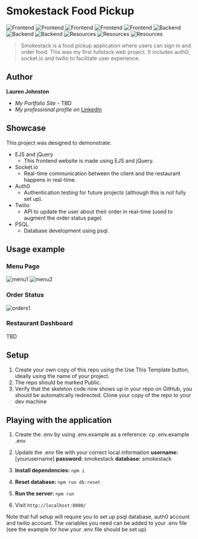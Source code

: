 # Smokestack Food Pickup

![Frontend](https://img.shields.io/badge/FrontEnd-EJS-green) ![Frontend](https://img.shields.io/badge/FrontEnd-jQuery-yellow) ![Frontend](https://img.shields.io/badge/FrontEnd-javascript-yellow) ![Frontend](https://img.shields.io/badge/FrontEnd-CSS-blue) ![Frontend](https://img.shields.io/badge/FrontEnd-HTML-orange)
![Backend](https://img.shields.io/badge/BackEnd-psql-blue) ![Backend](https://img.shields.io/badge/BackEnd-NodeJS-blue) ![Backend](https://img.shields.io/badge/BackEnd-Express-blue)
![Resources](https://img.shields.io/badge/Resources-Auth0-gray) ![Resources](https://img.shields.io/badge/Resources-Socket.io-gray) ![Resources](https://img.shields.io/badge/Resources-Twilio-gray)

>Smokestack is a food pickup application where users can sign in and order food. This was my first fullstack web project. It includes auth0, socket.io and twilio to facilitate user experience.

## Author

**Lauren Johnston** 
* *My Portfolio Site* - TBD
* *My professional profile on* [LinkedIn](https://www.linkedin.com/in/lauren-e-johnston/)

## Showcase

This project was designed to demonstrate:

* EJS and jQuery
  * This frontend website is made using EJS and jQuery.
* Socket.io
  * Real-time communication between the client and the restaurant happens in real-time.
* Auth0
  * Authentication testing for future projects (although this is not fully set up).
* Twilio
  * API to update the user about their order in real-time (used to augment the order status page)
* PSQL
  * Database development using psql.

## Usage example

### Menu Page
![menu1](./images/screenshot-menu1.png)
![menu2](./images/screenshot-menu2.png)

### Order Status
![orders1](./images/screenshot-orders1.png)

### Restaurant Dashboard
TBD

## Setup
1. Create your own copy of this repo using the Use This Template button, ideally using the name of your project. 
2. The repo should be marked Public.
3. Verify that the skeleton code now shows up in your repo on GitHub, you should be automatically redirected.
Clone your copy of the repo to your dev machine

## Playing with the application
1. Create the .env by using .env.example as a reference: cp .env.example .env
2. Update the .env file with your correct local information
**username:** [yourusername]
**password:** smokestack
**database:** smokestack

3. **Install dependencies:** ```npm i```
4. **Reset database:** ```npm run db:reset```
5. **Run the server:** ```npm run```
6. Visit ```http://localhost:8080/```

Note that full setup will require you to set up psql database, auth0 account and twilio account. The variables you need can be added to your .env file (see the example for how your .env file should be set up)
